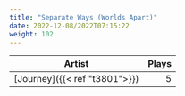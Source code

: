 ```yaml
---
title: "Separate Ways (Worlds Apart)"
date: 2022-12-08/2022T07:15:22
weight: 102
---
```




 Artist | Plays 
----- | -----:
[Journey]({{< ref "t3801">}}) | 5
